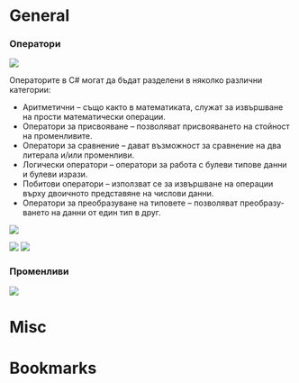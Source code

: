 # General

### Оператори

![](https://github.com/GerardSh/SoftwareUniversity/blob/main/a/Pasted%20image%202023114.png)

Операторите в C# могат да бъдат разделени в няколко различни категории: 	
- Аритметични – също както в математиката, служат за извършване на прости математически операции. 	
- Оператори за присвояване – позволяват присвояването на стойност на променливите. 	
- Оператори за сравнение – дават възможност за сравнение на два литерала и/или променливи. 	
- Логически оператори – оператори за работа с булеви типове данни и булеви изрази. 	
- Побитови оператори – използват се за извършване на операции върху двоичното представяне на числови данни. 	
- Оператори за преобразуване на типовете – позволяват преобразу-ването на данни от един тип в друг. 	
	
![](https://github.com/GerardSh/SoftwareUniversity/blob/main/a/Pasted%20image%202023117.png)

![](https://github.com/GerardSh/SoftwareUniversity/blob/main/a/Pasted%20image%202023116.png)
![](https://github.com/GerardSh/SoftwareUniversity/blob/main/a/Pasted%20image%2020231123161621.png)
### Променливи
![](https://github.com/GerardSh/SoftwareUniversity/blob/main/a/Pasted%20image%202023115.png)

# Misc

# Bookmarks
